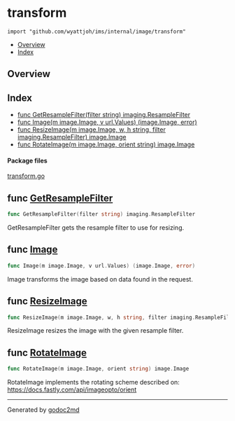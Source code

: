 

# transform
`import "github.com/wyattjoh/ims/internal/image/transform"`

* [Overview](#pkg-overview)
* [Index](#pkg-index)

## <a name="pkg-overview">Overview</a>



## <a name="pkg-index">Index</a>
* [func GetResampleFilter(filter string) imaging.ResampleFilter](#GetResampleFilter)
* [func Image(m image.Image, v url.Values) (image.Image, error)](#Image)
* [func ResizeImage(m image.Image, w, h string, filter imaging.ResampleFilter) image.Image](#ResizeImage)
* [func RotateImage(m image.Image, orient string) image.Image](#RotateImage)


#### <a name="pkg-files">Package files</a>
[transform.go](/src/github.com/wyattjoh/ims/internal/image/transform/transform.go) 





## <a name="GetResampleFilter">func</a> [GetResampleFilter](/src/target/transform.go?s=1237:1297#L46)
``` go
func GetResampleFilter(filter string) imaging.ResampleFilter
```
GetResampleFilter gets the resample filter to use for resizing.



## <a name="Image">func</a> [Image](/src/target/transform.go?s=2333:2393#L90)
``` go
func Image(m image.Image, v url.Values) (image.Image, error)
```
Image transforms the image based on data found in the request.



## <a name="ResizeImage">func</a> [ResizeImage](/src/target/transform.go?s=1769:1856#L68)
``` go
func ResizeImage(m image.Image, w, h string, filter imaging.ResampleFilter) image.Image
```
ResizeImage resizes the image with the given resample filter.



## <a name="RotateImage">func</a> [RotateImage](/src/target/transform.go?s=238:296#L4)
``` go
func RotateImage(m image.Image, orient string) image.Image
```
RotateImage implements the rotating scheme described on:
<a href="https://docs.fastly.com/api/imageopto/orient">https://docs.fastly.com/api/imageopto/orient</a>








- - -
Generated by [godoc2md](http://godoc.org/github.com/davecheney/godoc2md)
